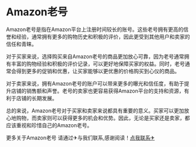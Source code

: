 # Amazon老号

Amazon老号是指在Amazon平台上注册时间较长的账号。这些老号拥有更高的信誉和经验，通常拥有更多的购物历史和积极的评价，因此更受到其他用户和卖家的信任和青睐。

对于买家来说，选择购买来自Amazon老号的商品更加放心可靠，因为老号通常拥有丰富的购物经验和积极的评价记录，可以更好地保障买家的权益。同时，老号通常会得到更多的促销和优惠，让买家能够以更优惠的价格购买到心仪的商品。

对于卖家来说，拥有Amazon老号的账户可以带来更多的曝光和信任度，有助于提升店铺的销售额和声誉。老号的卖家也更容易获得Amazon平台的支持和资源，有利于店铺的长期发展。

总的来说，Amazon老号对于买家和卖家来说都具有重要的意义。买家可以更加放心地购物，而卖家则可以获得更多的机会和优势。因此，无论是买家还是卖家，都应该重视和珍惜自己的Amazon老号。

更多关于Amazon老号 请通过✈与我们联系,感谢阅读！[点我联系✈](https://box.G208.com)